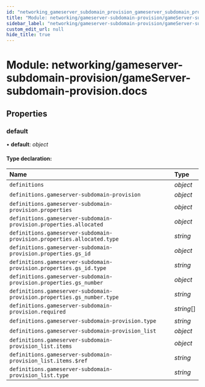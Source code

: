 ```yaml
---
id: "networking_gameserver_subdomain_provision_gameserver_subdomain_provision_docs"
title: "Module: networking/gameserver-subdomain-provision/gameServer-subdomain-provision.docs"
sidebar_label: "networking/gameserver-subdomain-provision/gameServer-subdomain-provision.docs"
custom_edit_url: null
hide_title: true
---
```


# Module: networking/gameserver-subdomain-provision/gameServer-subdomain-provision.docs

## Properties

### default

• **default**: *object*

#### Type declaration:

Name | Type |
:------ | :------ |
`definitions` | *object* |
`definitions.gameserver-subdomain-provision` | *object* |
`definitions.gameserver-subdomain-provision.properties` | *object* |
`definitions.gameserver-subdomain-provision.properties.allocated` | *object* |
`definitions.gameserver-subdomain-provision.properties.allocated.type` | *string* |
`definitions.gameserver-subdomain-provision.properties.gs_id` | *object* |
`definitions.gameserver-subdomain-provision.properties.gs_id.type` | *string* |
`definitions.gameserver-subdomain-provision.properties.gs_number` | *object* |
`definitions.gameserver-subdomain-provision.properties.gs_number.type` | *string* |
`definitions.gameserver-subdomain-provision.required` | *string*[] |
`definitions.gameserver-subdomain-provision.type` | *string* |
`definitions.gameserver-subdomain-provision_list` | *object* |
`definitions.gameserver-subdomain-provision_list.items` | *object* |
`definitions.gameserver-subdomain-provision_list.items.$ref` | *string* |
`definitions.gameserver-subdomain-provision_list.type` | *string* |

